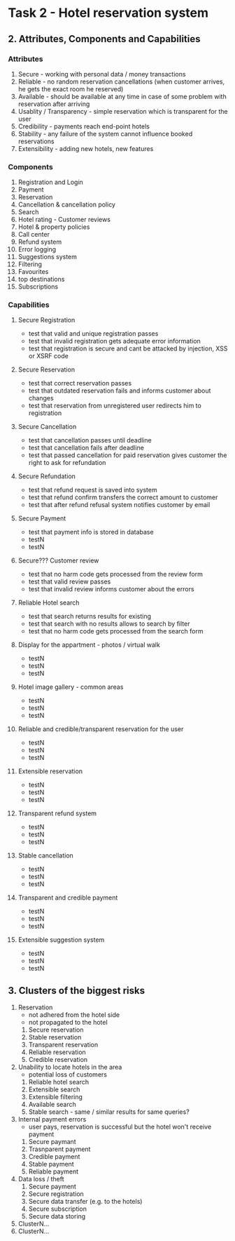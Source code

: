 # Task 2 - Hotel reservation system

## 2. Attributes, Components and Capabilities
 ### Attributes
  1. Secure - working with personal data / money transactions
  1. Reliable - no random reservation cancellations (when customer arrives, he gets the exact room he reserved)
  1. Available - should be available at any time in case of some problem with reservation after arriving
  1. Usablity / Transparency - simple reservation which is transparent for the user
  1. Credibility - payments reach end-point hotels 
  1. Stability - any failure of the system cannot influence booked reservations
  1. Extensibility - adding new hotels, new features
### Components
  1. Registration and Login
  1. Payment
  1. Reservation
  1. Cancellation & cancellation policy
  1. Search
  1. Hotel rating - Customer reviews
  1. Hotel & property policies
  1. Call center
  1. Refund system
  1. Error logging
  1. Suggestions system
  1. Filtering
  1. Favourites
  1. top destinations
  1. Subscriptions
### Capabilities
  1. Secure Registration
     * test that valid and unique registration passes
     * test that invalid registration gets adequate error information
     * test that registration is secure and cant be attacked by injection, XSS or XSRF code
  1. Secure Reservation
     * test that correct reservation passes
     * test that outdated reservation fails and informs customer about changes
     * test that reservation from unregistered user redirects him to registration

  1. Secure Cancellation
     * test that cancellation passes until deadline
     * test that cancellation fails after deadline
     * test that passed cancellation for paid reservation gives customer the right to ask for refundation 

  1. Secure Refundation
     * test that refund request is saved into system
     * test that refund confirm transfers the correct amount to customer
     * test that after refund refusal system notifies customer by email

  1. Secure Payment
     * test that payment info is stored in database
     * testN
     * testN

  1. Secure??? Customer review
     * test that no harm code gets processed from the review form
     * test that valid review passes
     * test that invalid review informs customer about the errors

  1. Reliable Hotel search
     * test that search returns results for existing 
     * test that search with no results allows to search by filter  
     * test that no harm code gets processed from the search form
  1. Display for the appartment - photos / virtual walk
     * testN
     * testN
     * testN
  1. Hotel image gallery - common areas
     * testN
     * testN
     * testN

  1. Reliable and credible/transparent reservation for the user
     * testN
     * testN
     * testN

  1. Extensible reservation
     * testN
     * testN
     * testN

  1. Transparent refund system
     * testN
     * testN
     * testN

  1. Stable cancellation
     * testN
     * testN
     * testN

  1. Transparent and credible payment
     * testN
     * testN
     * testN

  1. Extensible suggestion system
     * testN
     * testN
     * testN
## 3. Clusters of the biggest risks
  1. Reservation 
      * not adhered from the hotel side
      * not propagated to the hotel
      1. Secure reservation
      1. Stable reservation
      1. Transparent reservation
      1. Reliable reservation
      1. Credible reservation
  1. Unability to locate hotels in the area
      * potential loss of customers
      1. Reliable hotel search
      1. Extensible search
      1. Extensible filtering
      1. Available search
      1. Stable search - same / similar results for same queries?
  1. Internal payment errors 
      * user pays, reservation is successful but the hotel won't receive payment
      1. Secure paymant
      1. Trasnparent payment
      1. Credible payment
      1. Stable payment
      1. Reliable payment
  1. Data loss / theft
      1. Secure payment
      1. Secure registration
      1. Secure data transfer (e.g. to the hotels)
      1. Secure subscription
      1. Secure data storing
  1. ClusterN...
  1. ClusterN...


